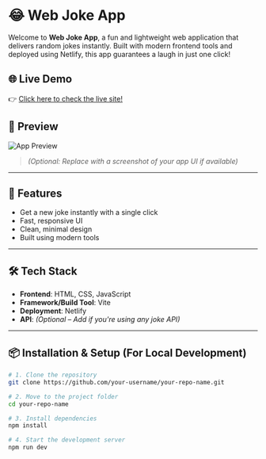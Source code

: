 # 😂 Web Joke App

Welcome to **Web Joke App**, a fun and lightweight web application that delivers random jokes instantly. Built with modern frontend tools and deployed using Netlify, this app guarantees a laugh in just one click!

## 🌐 Live Demo

👉 [Click here to check the live site!](https://6823fea197743ac353d3ce94--webjokeapp.netlify.app/)

## 📸 Preview

![App Preview](https://6823fea197743ac353d3ce94--webjokeapp.netlify.app/vite.svg)

> _(Optional: Replace with a screenshot of your app UI if available)_  

---

## 🚀 Features

- Get a new joke instantly with a single click
- Fast, responsive UI
- Clean, minimal design
- Built using modern tools

---

## 🛠 Tech Stack

- **Frontend**: HTML, CSS, JavaScript
- **Framework/Build Tool**: Vite
- **Deployment**: Netlify
- **API**: _(Optional – Add if you're using any joke API)_

---

## 📦 Installation & Setup (For Local Development)

```bash
# 1. Clone the repository
git clone https://github.com/your-username/your-repo-name.git

# 2. Move to the project folder
cd your-repo-name

# 3. Install dependencies
npm install

# 4. Start the development server
npm run dev
